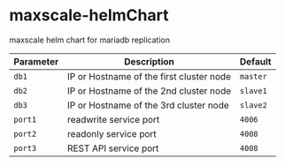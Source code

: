 # maxscale-helmChart

maxscale helm chart for mariadb replication 



| Parameter                 | Description                                     | Default                                                 |
|---------------------------|--------------------------------------------------------|--------------------------------------------------|
| ` db1 `                   | IP or Hostname of the first cluster node               | `master`                                         |
| ` db2 `                   | IP or Hostname of the 2nd cluster node                 | `slave1`                                         |
| ` db3 `                   | IP or Hostname of the 3rd cluster node                 | `slave2`                                         |
| ` port1   `               |       readwrite service port                           | `4006`                                           |
| ` port2   `               |       readonly service port                            | `4008`                                           |
| ` port3   `               |       REST API service port                            | `4008`                                           |


